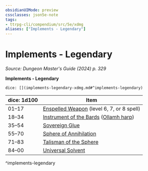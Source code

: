```yaml
---
obsidianUIMode: preview
cssclasses: json5e-note
tags:
- ttrpg-cli/compendium/src/5e/xdmg
aliases: ["Implements - Legendary"]
---
```

# Implements - Legendary
*Source: Dungeon Master's Guide (2024) p. 329* 

**Implements - Legendary**

`dice: [](implements-legendary-xdmg.md#^implements-legendary)`

| dice: 1d100 | Item |
|-------------|------|
| 01–17 | [Enspelled Weapon](Mechanics/items/enspelled-weapon-xdmg.md) (level 6, 7, or 8 spell) |
| 18–34 | [Instrument of the Bards](Mechanics/items/instrument-of-the-bards-xdmg.md) ([Ollamh harp](Mechanics/items/instrument-of-the-bards-ollamh-harp-xdmg.md)) |
| 35–54 | [Sovereign Glue](Mechanics/items/sovereign-glue-xdmg.md) |
| 55–70 | [Sphere of Annihilation](Mechanics/items/sphere-of-annihilation-xdmg.md) |
| 71–83 | [Talisman of the Sphere](Mechanics/items/talisman-of-the-sphere-xdmg.md) |
| 84–00 | [Universal Solvent](Mechanics/items/universal-solvent-xdmg.md) |
^implements-legendary